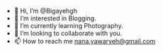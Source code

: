 - 👋 Hi, I’m @Bigayehgh
- 👀 I’m interested in Blogging.
- 🌱 I’m currently learning Photography.
- 💞️ I’m looking to collaborate with you.
- 📫 How to reach me nana.yawaryeh@gmail.com

<!---
Bigayehgh/Bigayehgh is a ✨ special ✨ repository because its `README.md` (this file) appears on your GitHub profile.
You can click the Preview link to take a look at your changes.
--->
